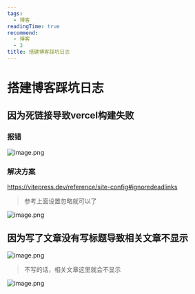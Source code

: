 ```yaml
---
tags:
  - 博客
readingTime: true
recommend:
  - 博客
  - 3
title: 搭建博客踩坑日志
---
```


# 搭建博客踩坑日志

## 因为死链接导致vercel构建失败
### 报错

![image.png](https://imgsbo.oss-cn-shanghai.aliyuncs.com/undefined20250506220634500.png)

### 解决方案

https://vitepress.dev/reference/site-config#ignoredeadlinks

> 参考上面设置忽略就可以了

![image.png](https://imgsbo.oss-cn-shanghai.aliyuncs.com/undefined20250506220906915.png)

## 因为写了文章没有写标题导致相关文章不显示

![image.png](https://imgsbo.oss-cn-shanghai.aliyuncs.com/undefined20250509113250623.png)

> 不写的话，相关文章这里就会不显示

![image.png](https://imgsbo.oss-cn-shanghai.aliyuncs.com/undefined20250509113316689.png)
